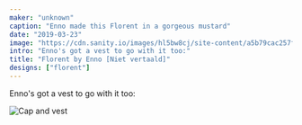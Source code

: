 ```yaml
---
maker: "unknown"
caption: "Enno made this Florent in a gorgeous mustard"
date: "2019-03-23"
image: "https://cdn.sanity.io/images/hl5bw8cj/site-content/a5b79cac257f7193ffd73aaea0c5a3834d4fd668-1080x1080.jpg"
intro: "Enno's got a vest to go with it too:"
title: "Florent by Enno [Niet vertaald]"
designs: ["florent"]
---
```


Enno's got a vest to go with it too:

![Cap and vest](https://posts.freesewing.org/uploads/florent_by_enno_2_c5ac858005.jpg "Cap and vest")
